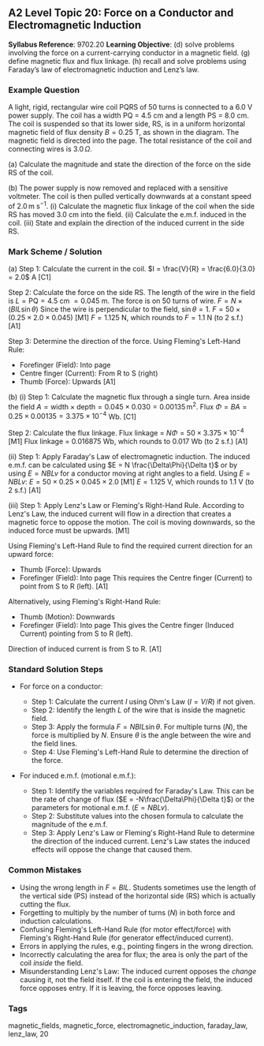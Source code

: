 ## A2 Level Topic 20: Force on a Conductor and Electromagnetic Induction

**Syllabus Reference**: 9702.20
**Learning Objective**: (d) solve problems involving the force on a current-carrying conductor in a magnetic field. (g) define magnetic flux and flux linkage. (h) recall and solve problems using Faraday’s law of electromagnetic induction and Lenz’s law.

### Example Question
A light, rigid, rectangular wire coil PQRS of 50 turns is connected to a 6.0 V power supply. The coil has a width PQ = 4.5 cm and a length PS = 8.0 cm. The coil is suspended so that its lower side, RS, is in a uniform horizontal magnetic field of flux density $B = 0.25$ T, as shown in the diagram. The magnetic field is directed into the page. The total resistance of the coil and connecting wires is $3.0 \, \Omega$.



(a) Calculate the magnitude and state the direction of the force on the side RS of the coil.

(b) The power supply is now removed and replaced with a sensitive voltmeter. The coil is then pulled vertically downwards at a constant speed of $2.0 \, \text{m s}^{-1}$.
(i) Calculate the magnetic flux linkage of the coil when the side RS has moved 3.0 cm into the field.
(ii) Calculate the e.m.f. induced in the coil.
(iii) State and explain the direction of the induced current in the side RS.

### Mark Scheme / Solution
(a)
Step 1: Calculate the current in the coil.
$I = \frac{V}{R} = \frac{6.0}{3.0} = 2.0$ A [C1]

Step 2: Calculate the force on the side RS. The length of the wire in the field is $L = \text{PQ} = 4.5$ cm $= 0.045$ m.
The force is on 50 turns of wire.
$F = N \times (BIL\sin\theta)$
Since the wire is perpendicular to the field, $\sin\theta = 1$.
$F = 50 \times (0.25 \times 2.0 \times 0.045)$ [M1]
$F = 1.125$ N, which rounds to $F = 1.1$ N (to 2 s.f.) [A1]

Step 3: Determine the direction of the force.
Using Fleming's Left-Hand Rule:
- Forefinger (Field): Into page
- Centre finger (Current): From R to S (right)
- Thumb (Force): Upwards [A1]

(b)
(i) Step 1: Calculate the magnetic flux through a single turn.
Area inside the field $A = \text{width} \times \text{depth} = 0.045 \times 0.030 = 0.00135 \, \text{m}^2$.
Flux $\Phi = BA = 0.25 \times 0.00135 = 3.375 \times 10^{-4}$ Wb. [C1]

Step 2: Calculate the flux linkage.
Flux linkage = $N\Phi = 50 \times 3.375 \times 10^{-4}$ [M1]
Flux linkage = $0.016875$ Wb, which rounds to $0.017$ Wb (to 2 s.f.) [A1]

(ii) Step 1: Apply Faraday's Law of electromagnetic induction.
The induced e.m.f. can be calculated using $E = N \frac{\Delta\Phi}{\Delta t}$ or by using $E = NBLv$ for a conductor moving at right angles to a field.
Using $E = NBLv$:
$E = 50 \times 0.25 \times 0.045 \times 2.0$ [M1]
$E = 1.125$ V, which rounds to $1.1$ V (to 2 s.f.) [A1]

(iii) Step 1: Apply Lenz's Law or Fleming's Right-Hand Rule.
According to Lenz's Law, the induced current will flow in a direction that creates a magnetic force to oppose the motion. The coil is moving downwards, so the induced force must be upwards. [M1]

Using Fleming's Left-Hand Rule to find the required current direction for an upward force:
- Thumb (Force): Upwards
- Forefinger (Field): Into page
This requires the Centre finger (Current) to point from S to R (left). [A1]

Alternatively, using Fleming's Right-Hand Rule:
- Thumb (Motion): Downwards
- Forefinger (Field): Into page
This gives the Centre finger (Induced Current) pointing from S to R (left).

Direction of induced current is from S to R. [A1]

### Standard Solution Steps
- For force on a conductor:
    - Step 1: Calculate the current $I$ using Ohm's Law ($I=V/R$) if not given.
    - Step 2: Identify the length $L$ of the wire that is inside the magnetic field.
    - Step 3: Apply the formula $F = NBIL\sin\theta$. For multiple turns ($N$), the force is multiplied by $N$. Ensure $\theta$ is the angle between the wire and the field lines.
    - Step 4: Use Fleming's Left-Hand Rule to determine the direction of the force.

- For induced e.m.f. (motional e.m.f.):
    - Step 1: Identify the variables required for Faraday's Law. This can be the rate of change of flux ($E = -N\frac{\Delta\Phi}{\Delta t}$) or the parameters for motional e.m.f. ($E = NBLv$).
    - Step 2: Substitute values into the chosen formula to calculate the magnitude of the e.m.f.
    - Step 3: Apply Lenz's Law or Fleming's Right-Hand Rule to determine the direction of the induced current. Lenz's Law states the induced effects will oppose the change that caused them.

### Common Mistakes
- Using the wrong length in $F=BIL$. Students sometimes use the length of the vertical side (PS) instead of the horizontal side (RS) which is actually cutting the flux.
- Forgetting to multiply by the number of turns ($N$) in both force and induction calculations.
- Confusing Fleming's Left-Hand Rule (for motor effect/force) with Fleming's Right-Hand Rule (for generator effect/induced current).
- Errors in applying the rules, e.g., pointing fingers in the wrong direction.
- Incorrectly calculating the area for flux; the area is only the part of the coil *inside* the field.
- Misunderstanding Lenz's Law: The induced current opposes the *change* causing it, not the field itself. If the coil is entering the field, the induced force opposes entry. If it is leaving, the force opposes leaving.

### Tags
magnetic_fields, magnetic_force, electromagnetic_induction, faraday_law, lenz_law, 20